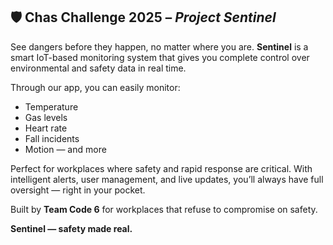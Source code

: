 ## 🛡️ Chas Challenge 2025 – *Project Sentinel*

See dangers before they happen, no matter where you are.
**Sentinel** is a smart IoT-based monitoring system that gives you complete control over environmental and safety data in real time.

Through our app, you can easily monitor:

* Temperature
* Gas levels
* Heart rate
* Fall incidents
* Motion — and more

Perfect for workplaces where safety and rapid response are critical.
With intelligent alerts, user management, and live updates, you’ll always have full oversight — right in your pocket.

Built by **Team Code 6** for workplaces that refuse to compromise on safety.

**Sentinel — safety made real.**
